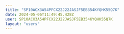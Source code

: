 ```yaml
---
title: "SP10ACX3A54PFCX22J22JASJF5EB354KYQHK55Q7K"
date: 2024-05-06T11:49:45.428Z
user: SP10ACX3A54PFCX22J22JASJF5EB354KYQHK55Q7K
layout: "users"
---
```

    